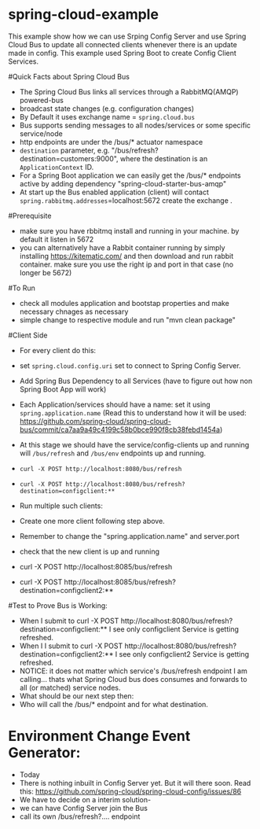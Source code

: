 # spring-cloud-example
This example show how we can use Srping Config Server and use Spring Cloud Bus to update all connected clients whenever there is an update made in config.  This example used Spring Boot to create Config Client Services.

#Quick Facts about Spring Cloud Bus
- The Spring Cloud Bus links all services through a RabbitMQ(AMQP) powered-bus
- broadcast state changes (e.g. configuration changes)
- By Default it uses exchange name = `spring.cloud.bus`
- Bus supports sending messages to all nodes/services or some specific service/node
- http endpoints are under the /bus/* actuator namespace
- `destination` parameter, e.g. "/bus/refresh?destination=customers:9000", where the destination is an `ApplicationContext` ID.
- For a Spring Boot application we can easily get the /bus/* endpoints active by adding dependency "spring-cloud-starter-bus-amqp"
- At start up the Bus enabled application (client) will contact `spring.rabbitmq.addresses`=localhost:5672 create the exchange .

#Prerequisite
 - make sure you have rbbitmq install and running in your machine. by default it listen in 5672
 - you can alternatively have a Rabbit container running by simply installing https://kitematic.com/  and then download and run rabbit container.   make sure you use the right ip and port in that case (no longer be 5672)
 
#To Run 
 - check all modules application and bootstap properties and make necessary chnages as necessary
 - simple change to respective module and run "mvn clean package" 
 
#Client Side 
- For every client do this:
 - set `spring.cloud.config.uri`  set to connect to Spring Config Server.
 - Add Spring Bus Dependency to all Services (have to figure out how non Spring Boot App will work)
 - Each Application/services should have a name:  set it using `spring.application.name`    (Read this to understand how it will be used:  https://github.com/spring-cloud/spring-cloud-bus/commit/ca7aa9a49c4199c58b0bce990f8cb38febd1454a)
 - At this stage we should have the service/config-clients up and running will  `/bus/refresh` and `/bus/env` endpoints up and running.  
 - `curl -X POST http://localhost:8080/bus/refresh`
 - `curl -X POST http://localhost:8080/bus/refresh?destination=configclient:**`

- Run multiple such clients:   
 - Create one more client following step above. 
 - Remember to change the "spring.application.name"   and   server.port
 - check that the new client is up and running
 - curl -X POST http://localhost:8085/bus/refresh
 - curl -X POST http://localhost:8085/bus/refresh?destination=configclient2:**

#Test to Prove Bus is Working:
 - When I submit to    curl -X POST http://localhost:8080/bus/refresh?destination=configclient:**    I see only configclient  Service is getting refreshed.  
 - When I I submit to    curl -X POST http://localhost:8080/bus/refresh?destination=configclient2:**    I see only configclient2 Service is getting refreshed.  
 - NOTICE:  it does not matter which service's    /bus/refresh     endpoint I am calling... thats what Spring Cloud bus does  consumes and forwards to all (or matched) service nodes.
 - What should be our next step then:  
 - Who will call the /bus/*  endpoint  and for what destination. 

 
# Environment Change Event Generator:
 - Today
  - There is nothing inbuilt in Config Server yet. But it will there soon. Read this: https://github.com/spring-cloud/spring-cloud-config/issues/86
  - We have to decide on a interim solution-  
   -  we can have Config Server join the Bus
   -  call its own /bus/refresh?....  endpoint   


